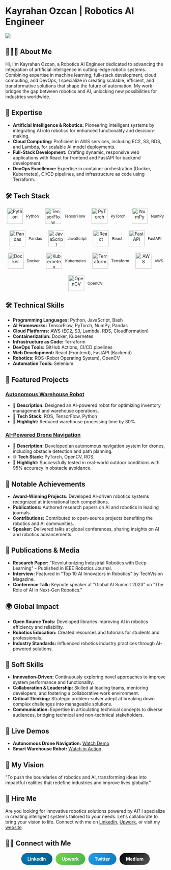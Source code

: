 # Kayrahan Ozcan | Robotics AI Engineer
![](assets/header.png)
## 👨🏻‍💻 About Me

Hi, I'm Kayrahan Ozcan, a Robotics AI Engineer dedicated to advancing the integration of artificial intelligence in cutting-edge robotic systems. Combining expertise in machine learning, full-stack development, cloud computing, and DevOps, I specialize in creating scalable, efficient, and transformative solutions that shape the future of automation. My work bridges the gap between robotics and AI, unlocking new possibilities for industries worldwide.

## 🤖 Expertise

* **Artificial Intelligence & Robotics:** Pioneering intelligent systems by integrating AI into robotics for enhanced functionality and decision-making.
* **Cloud Computing:** Proficient in AWS services, including EC2, S3, RDS, and Lambda, for scalable AI model deployments.
* **Full-Stack Development:** Crafting dynamic, responsive web applications with React for frontend and FastAPI for backend development.
* **DevOps Excellence:** Expertise in container orchestration (Docker, Kubernetes), CI/CD pipelines, and infrastructure as code using Terraform.
  
## 🛠 Tech Stack

<div align="center" style="display: flex; flex-wrap: wrap; justify-content: center; align-items: center; gap: 20px;">
  <div style="display: flex; flex-direction: row; align-items: center; justify-content: center; gap: 10px;">
    <img width="50px" height="50px" src="https://cdn.jsdelivr.net/gh/devicons/devicon/icons/python/python-original.svg" alt="Python">
    <p style="font-size: 12px;">Python</p>
  </div>
  <div style="display: flex; flex-direction: row; align-items: center; justify-content: center; gap: 10px;">
    <img width="50px" height="50px" src="https://cdn.jsdelivr.net/gh/devicons/devicon/icons/tensorflow/tensorflow-original.svg" alt="TensorFlow">
    <p style="font-size: 12px;">TensorFlow</p>
  </div>
  <div style="display: flex; flex-direction: row; align-items: center; justify-content: center; gap: 10px;">
    <img width="50px" height="50px" src="https://cdn.jsdelivr.net/gh/devicons/devicon/icons/pytorch/pytorch-original.svg" alt="PyTorch">
    <p style="font-size: 12px;">PyTorch</p>
  </div>
  <div style="display: flex; flex-direction: row; align-items: center; justify-content: center; gap: 10px;">
    <img width="50px" height="50px" src="https://cdn.jsdelivr.net/gh/devicons/devicon/icons/numpy/numpy-original.svg" alt="NumPy">
    <p style="font-size: 12px;">NumPy</p>
  </div>
  <div style="display: flex; flex-direction: row; align-items: center; justify-content: center; gap: 10px;">
    <img width="50px" height="50px" src="https://cdn.jsdelivr.net/gh/devicons/devicon/icons/pandas/pandas-original.svg" alt="Pandas">
    <p style="font-size: 12px;">Pandas</p>
  </div>
  <div style="display: flex; flex-direction: row; align-items: center; justify-content: center; gap: 10px;">
    <img width="50px" height="50px" src="https://cdn.jsdelivr.net/gh/devicons/devicon/icons/javascript/javascript-original.svg" alt="JavaScript">
    <p style="font-size: 12px;">JavaScript</p>
  </div>
  <div style="display: flex; flex-direction: row; align-items: center; justify-content: center; gap: 10px;">
    <img width="50px" height="50px" src="https://cdn.jsdelivr.net/gh/devicons/devicon/icons/react/react-original.svg" alt="React">
    <p style="font-size: 12px;">React</p>
  </div>
  <div style="display: flex; flex-direction: row; align-items: center; justify-content: center; gap: 10px;">
    <img width="50px" height="50px" src="https://cdn.jsdelivr.net/gh/devicons/devicon/icons/fastapi/fastapi-original.svg" alt="FastAPI">
    <p style="font-size: 12px;">FastAPI</p>
  </div>
  <div style="display: flex; flex-direction: row; align-items: center; justify-content: center; gap: 10px;">
    <img width="50px" height="50px" src="https://cdn.jsdelivr.net/gh/devicons/devicon/icons/docker/docker-original-wordmark.svg" alt="Docker">
    <p style="font-size: 12px;">Docker</p>
  </div>
  <div style="display: flex; flex-direction: row; align-items: center; justify-content: center; gap: 10px;">
    <img width="50px" height="50px" src="https://cdn.jsdelivr.net/gh/devicons/devicon/icons/kubernetes/kubernetes-plain.svg" alt="Kubernetes">
    <p style="font-size: 12px;">Kubernetes</p>
  </div>
  <div style="display: flex; flex-direction: row; align-items: center; justify-content: center; gap: 10px;">
    <img width="50px" height="50px" src="https://cdn.jsdelivr.net/gh/devicons/devicon/icons/terraform/terraform-original.svg" alt="Terraform">
    <p style="font-size: 12px;">Terraform</p>
  </div>
  <div style="display: flex; flex-direction: row; align-items: center; justify-content: center; gap: 10px;">
    <img width="50px" height="50px" src="https://cdn.jsdelivr.net/gh/devicons/devicon/icons/amazonwebservices/amazonwebservices-original-wordmark.svg" alt="AWS">
    <p style="font-size: 12px;">AWS</p>
  </div>
  <div style="display: flex; flex-direction: row; align-items: center; justify-content: center; gap: 10px;">
    <img width="50px" height="50px" src="https://cdn.jsdelivr.net/gh/devicons/devicon/icons/opencv/opencv-original.svg" alt="OpenCV">
    <p style="font-size: 12px;">OpenCV</p>
  </div>
</div>


## 🛠 Technical Skills

* **Programming Languages:** Python, JavaScript, Bash
* **AI Frameworks:** TensorFlow, PyTorch, NumPy, Pandas
* **Cloud Platforms:** AWS (EC2, S3, Lambda, RDS, CloudFormation)
* **Containerization:** Docker, Kubernetes
* **Infrastructure as Code:** Terraform
* **DevOps Tools:** GitHub Actions, CI/CD pipelines
* **Web Development:** React (Frontend), FastAPI (Backend)
* **Robotics:** ROS (Robot Operating System), OpenCV
* **Automation Tools:** Selenium

## 🚀 Featured Projects

### [Autonomous Warehouse Robot](https://github.com/kayrahanozcan/warehouse-robot)
- 🧠 **Description:** Designed an AI-powered robot for optimizing inventory management and warehouse operations.
- 📂 **Tech Stack:** ROS, TensorFlow, Python
- 🌟 **Highlight:** Reduced warehouse processing time by 30%.

### [AI-Powered Drone Navigation](https://github.com/kayrahanozcan/drone-navigation)
- 🚀 **Description:** Developed an autonomous navigation system for drones, including obstacle detection and path planning.
- 🌐 **Tech Stack:** PyTorch, OpenCV, ROS
- 🌟 **Highlight:** Successfully tested in real-world outdoor conditions with 95% accuracy in obstacle avoidance.

## 🌟 Notable Achievements

* **Award-Winning Projects:** Developed AI-driven robotics systems recognized at international tech competitions.
* **Publications:** Authored research papers on AI and robotics in leading journals.
* **Contributions:** Contributed to open-source projects benefiting the robotics and AI communities.
* **Speaker:** Delivered talks at global conferences, sharing insights on AI and robotics advancements.

## 📝 Publications & Media

- **Research Paper:** "Revolutionizing Industrial Robotics with Deep Learning" - Published in IEEE Robotics Journal.
- **Interview:** Featured in "Top 10 AI Innovators in Robotics" by TechVision Magazine.
- **Conference Talk:** Keynote speaker at "Global AI Summit 2023" on "The Role of AI in Next-Gen Robotics."

## 🌍 Global Impact

- **Open Source Tools:** Developed libraries improving AI in robotics efficiency and reliability.
- **Robotics Education:** Created resources and tutorials for students and professionals.
- **Industry Standards:** Influenced robotics industry practices through AI-powered solutions.

## 🤝 Soft Skills

* **Innovation-Driven:** Continuously exploring novel approaches to improve system performance and functionality.
* **Collaboration & Leadership:** Skilled at leading teams, mentoring developers, and fostering a collaborative work environment.
* **Critical Thinking:** Strategic problem-solver adept at breaking down complex challenges into manageable solutions.
* **Communication:** Expertise in articulating technical concepts to diverse audiences, bridging technical and non-technical stakeholders.

## 🎥 Live Demos

- **Autonomous Drone Navigation:** [Watch Demo](https://www.youtube.com/watch?v=dronedemo)
- **Smart Warehouse Robot:** [Watch in Action](https://www.youtube.com/watch?v=robotdemo)

## 🧠 My Vision

"To push the boundaries of robotics and AI, transforming ideas into impactful realities that redefine industries and improve lives globally."

## 💼 Hire Me

Are you looking for innovative robotics solutions powered by AI? I specialize in creating intelligent systems tailored to your needs. Let's collaborate to bring your vision to life. Connect with me on [LinkedIn](https://www.linkedin.com/in/kayrahanozcan/), [Upwork](https://www.upwork.com/freelancers/kayrahanozcan), or visit my [website](https://kayrahanozcan.com).

## 🤝🏻 Connect with Me

<p align="center" style="display: flex; flex-wrap: wrap; justify-content: center; gap: 10px;">
  <a href="https://www.linkedin.com/in/kayrahanozcan/" target="_blank" style="text-decoration: none; border-radius: 25px; padding: 10px 20px; background: linear-gradient(135deg, #0077B5, #005f87); color: white; font-weight: bold;">LinkedIn</a>
  <a href="https://www.upwork.com/freelancers/kayrahanozcan" target="_blank" style="text-decoration: none; border-radius: 25px; padding: 10px 20px; background: linear-gradient(135deg, #6fda44, #4caf50); color: white; font-weight: bold;">Upwork</a>
  <a href="https://twitter.com/kayrahanozcan" target="_blank" style="text-decoration: none; border-radius: 25px; padding: 10px 20px; background: linear-gradient(135deg, #1DA1F2, #0e77b7); color: white; font-weight: bold;">Twitter</a>
  <a href="https://medium.com/@kayrahanozcan" target="_blank" style="text-decoration: none; border-radius: 25px; padding: 10px 20px; background: linear-gradient(135deg, #000000, #555555); color: white; font-weight: bold;">Medium</a>
</p>
